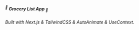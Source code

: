 ##### <sup>🎃</sup> **Grocery List App** <sub>🎃</sub>

###### _Built with_ Next.js & TailwindCSS & AutoAnimate & UseContext.
